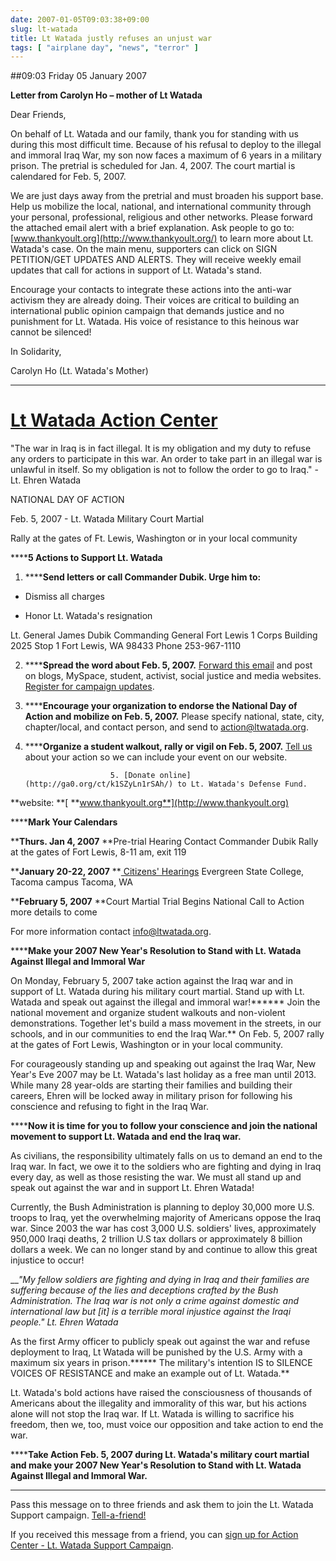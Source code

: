 ```yaml
---
date: 2007-01-05T09:03:38+09:00
slug: lt-watada
title: Lt Watada justly refuses an unjust war
tags: [ "airplane day", "news", "terror" ]
---
```


##09:03 Friday 05 January 2007







**Letter from Carolyn Ho – mother of Lt Watada**


      



Dear Friends,



On behalf of Lt. Watada and our family, thank you for standing with us during this most difficult time. Because of his refusal to deploy to the illegal and immoral Iraq War, my son now faces a maximum of 6 years in a military prison. The pretrial is scheduled for Jan. 4, 2007.  The court martial is calendared for Feb. 5, 2007.



We are just days away from the pretrial and must broaden his support base. Help us mobilize the local, national, and international community through your personal, professional, religious and other networks. Please forward the attached email alert with a brief explanation. Ask people to go to: [www.thankyoult.org](http://www.thankyoult.org/) to learn more about Lt. Watada's case. On the main menu, supporters can click on SIGN PETITION/GET UPDATES AND ALERTS.  They will receive weekly email updates that call for actions in support of  Lt. Watada's stand.  



Encourage your contacts to integrate these actions into the anti-war activism they are already doing.  Their voices are critical to building an international public opinion campaign that demands justice and no punishment for Lt. Watada.  His voice of resistance to this heinous war cannot be silenced!



In Solidarity,



Carolyn Ho (Lt. Watada's Mother)




* * * * * * * * * *





# [Lt Watada Action Center](http://ga0.org/ltwatada/home.html)





      













"The war in Iraq is in fact illegal. It is my obligation and my duty to refuse any orders to participate in this war. An order to take part in an illegal war is unlawful in itself. So my obligation is not to follow the order to go to Iraq." - Lt. Ehren Watada 































NATIONAL DAY OF ACTION




Feb. 5, 2007 - Lt. Watada Military Court Martial




Rally at the gates of Ft. Lewis, Washington or in your local community

















******5 Actions to Support Lt. Watada**


1. ******Send letters or call Commander Dubik. Urge him to:**




  * Dismiss all charges


  * Honor Lt. Watada's resignation




Lt. General James Dubik
Commanding General Fort Lewis
1 Corps Building 2025 Stop 1
Fort Lewis, WA 98433
Phone 253-967-1110

2. ******Spread the word about Feb. 5, 2007.** [ Forward this email](http://ga0.org/ltwatada/join-forward.html?domain=ltwatada&r=EdSZyLn1_LvY&) and post on blogs, MySpace, student, activist, social justice and media websites. [ Register for campaign updates](http://ga0.org/ct/ipSZyLn1rSAy/). 

3. ******Encourage your organization to endorse the National Day of Action and mobilize on Feb. 5, 2007.** Please specify national, state, city, chapter/local, and contact person, and send to [action@ltwatada.org](mailto:action@ltwatada.org). 

4. ******Organize a student walkout, rally or vigil on Feb. 5, 2007.** [Tell us](mailto:action@ltwatada.org) about your action so we can include your event on our website.

                          5. [Donate online](http://ga0.org/ct/k1SZyLn1rSAh/) to Lt. Watada's Defense Fund. 


**website: **[ **www.thankyoult.org**](http://www.thankyoult.org)












******Mark Your Calendars**


******Thurs. Jan 4, 2007****
**Pre-trial Hearing
Contact Commander Dubik
Rally at the gates of Fort Lewis,  8-11 am, exit 119

******January 20-22, 2007****
**[ Citizens' Hearings](http://ga0.org/ct/kdSZyLn1rSAn/)
Evergreen State College, Tacoma campus
Tacoma, WA

******February 5, 2007****
**Court Martial Trial Begins
National Call to Action
more details to come

For more information contact [info@ltwatada.org](mailto:info@ltwatada.org). 





******Make your 2007 New Year's Resolution to Stand with Lt. Watada Against Illegal and Immoral War**


On Monday, February 5, 2007 take action against the Iraq war and in support of Lt. Watada during his military court martial.  Stand up with Lt. Watada and speak out against the illegal and immoral war!******  Join the national movement and organize student walkouts and non-violent demonstrations.  Together let's build a mass movement in the streets, in our schools, and in our communities to end the Iraq War.**  On Feb. 5, 2007 rally at the gates of Fort Lewis, Washington or in your local community.

For courageously standing up and speaking out against the Iraq War, New Year's Eve 2007 may be Lt. Watada's last holiday as a free man until 2013.  While many 28 year-olds are starting their families and building their careers, Ehren will be locked away in military prison for following his conscience and refusing to fight in the Iraq War.  


******Now it is time for you to follow your conscience and join the national movement to support Lt. Watada and end the Iraq war.**


As civilians, the responsibility ultimately falls on us to demand an end to the Iraq war.  In fact, we owe it to the soldiers who are fighting and dying in Iraq every day, as well as those resisting the war. We must all stand up and speak out against the war and in support Lt. Ehren Watada!  

Currently, the Bush Administration is planning to deploy 30,000 more U.S. troops to Iraq, yet the overwhelming majority of Americans oppose the Iraq war. Since 2003 the war has cost 3,000 U.S. soldiers' lives, approximately 950,000 Iraqi deaths, 2 trillion U.S tax dollars or approximately 8 billion dollars a week. We can no longer stand by and continue to allow this great injustice to occur! 

___"My fellow soldiers are fighting and dying in Iraq and their families are suffering because of the lies and deceptions crafted by the Bush Administration.  The Iraq war is not only a crime against domestic and international law but [it] is a terrible moral injustice against the Iraqi people."  Lt. Ehren Watada_

As the first Army officer to publicly speak out against the war and refuse deployment to Iraq, Lt Watada will be punished by the U.S. Army with a maximum six years in prison.****** The military's intention IS to SILENCE VOICES OF RESISTANCE and make an example out of Lt. Watada.**

Lt. Watada's bold actions have raised the consciousness of thousands of Americans about the illegality and immorality of this war, but his actions alone will not stop the Iraq war.  If Lt. Watada is willing to sacrifice his freedom, then we, too, must voice our opposition and take action to end the war. 

******Take Action Feb. 5, 2007 during Lt. Watada's military court martial and make your 2007 New Year's Resolution to Stand with Lt. Watada Against Illegal and Immoral War.**




















* * *




















Pass this message on to three friends and ask them to join the Lt. Watada Support campaign.
[ Tell-a-friend!](http://ga0.org/join-forward.html?domain=ltwatada&r=EdSZyLn1_LvY)

















If you received this message from a friend, you can [sign up for Action Center - Lt. Watada Support Campaign](http://ga0.org/ltwatada/join.html?r=EdSZyLn1_LvYE). 


































